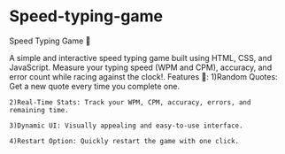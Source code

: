 # Speed-typing-game
Speed Typing Game 🚀

A simple and interactive speed typing game built using HTML, CSS, and JavaScript. Measure your typing speed (WPM and CPM), accuracy, and error
count while racing against the clock!.
Features 🌟:
    1)Random Quotes: Get a new quote every time you complete one.

    2)Real-Time Stats: Track your WPM, CPM, accuracy, errors, and remaining time.

    3)Dynamic UI: Visually appealing and easy-to-use interface.

    4)Restart Option: Quickly restart the game with one click.
